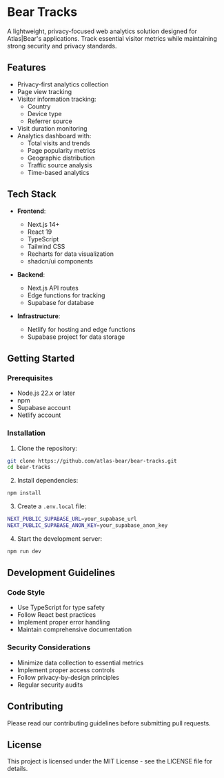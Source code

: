# Bear Tracks

A lightweight, privacy-focused web analytics solution designed for Atlas|Bear's applications. Track essential visitor metrics while maintaining strong security and privacy standards.

## Features

- Privacy-first analytics collection
- Page view tracking
- Visitor information tracking:
  - Country
  - Device type
  - Referrer source
- Visit duration monitoring
- Analytics dashboard with:
  - Total visits and trends
  - Page popularity metrics
  - Geographic distribution
  - Traffic source analysis
  - Time-based analytics

## Tech Stack

- **Frontend**:

  - Next.js 14+
  - React 19
  - TypeScript
  - Tailwind CSS
  - Recharts for data visualization
  - shadcn/ui components

- **Backend**:

  - Next.js API routes
  - Edge functions for tracking
  - Supabase for database

- **Infrastructure**:
  - Netlify for hosting and edge functions
  - Supabase project for data storage

## Getting Started

### Prerequisites

- Node.js 22.x or later
- npm
- Supabase account
- Netlify account

### Installation

1. Clone the repository:

```bash
git clone https://github.com/atlas-bear/bear-tracks.git
cd bear-tracks
```

2. Install dependencies:

```bash
npm install
```

3. Create a `.env.local` file:

```bash
NEXT_PUBLIC_SUPABASE_URL=your_supabase_url
NEXT_PUBLIC_SUPABASE_ANON_KEY=your_supabase_anon_key
```

4. Start the development server:

```bash
npm run dev
```

## Development Guidelines

### Code Style

- Use TypeScript for type safety
- Follow React best practices
- Implement proper error handling
- Maintain comprehensive documentation

### Security Considerations

- Minimize data collection to essential metrics
- Implement proper access controls
- Follow privacy-by-design principles
- Regular security audits

## Contributing

Please read our contributing guidelines before submitting pull requests.

## License

This project is licensed under the MIT License - see the LICENSE file for details.
